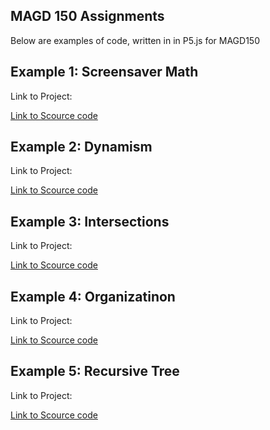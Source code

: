 ## MAGD 150 Assignments

Below are examples of code, written in in P5.js for MAGD150

## Example 1: Screensaver Math

Link to Project:

[Link to Scource code](https://github.com/codeman2525/MAGD-150/blob/gh-pages/f19magd150lab03_Garthwaite/ScreenSaver.js)

## Example 2: Dynamism

Link to Project:

[Link to Scource code](https://github.com/codeman2525/MAGD-150/blob/gh-pages/s19magd150lab04_Garthwaite/Dynamism.js)

## Example 3: Intersections

Link to Project:

[Link to Scource code](https://github.com/codeman2525/MAGD-150/blob/gh-pages/MAGD150_P5_HW%205/HW%205/Intersection.js)

## Example 4: Organizatinon 

Link to Project:

[Link to Scource code](https://github.com/codeman2525/MAGD-150/blob/gh-pages/MAGD150_P5_HW%206/Organization.js)

## Example 5: Recursive Tree

Link to Project:

[Link to Scource code](https://github.com/codeman2525/MAGD-150/blob/gh-pages/MAGD150_P5_HW%207/sketch.js)


